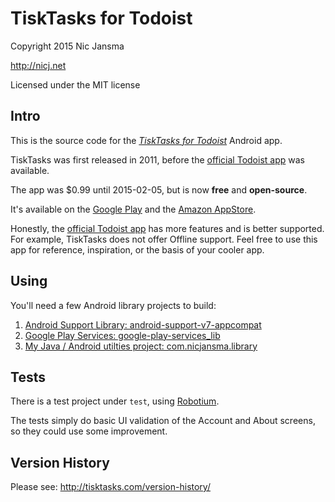 # TiskTasks for Todoist

Copyright 2015 Nic Jansma

http://nicj.net

Licensed under the MIT license

## Intro

This is the source code for the [_TiskTasks for Todoist_](http://tisktasks.com) Android app.

TiskTasks was first released in 2011, before the [official Todoist app](https://play.google.com/store/apps/details?id=com.todoist) was available.

The app was $0.99 until 2015-02-05, but is now __free__ and __open-source__.

It's available on the [Google Play](https://play.google.com/store/apps/details?id=com.nicjansma.tisktasks) and the [Amazon AppStore](http://www.amazon.com/Nicholas-Jansma-TiskTasks-for-Todoist/dp/B005HFAJI6/).

Honestly, the [official Todoist app](https://play.google.com/store/apps/details?id=com.todoist) has more features and is better supported.  For example, TiskTasks does not offer Offline support.  Feel free to use this app for reference, inspiration, or the basis of your cooler app.

## Using

You'll need a few Android library projects to build:
1. [Android Support Library: android-support-v7-appcompat](https://developer.android.com/tools/support-library/index.html)
2. [Google Play Services: google-play-services_lib](http://developer.android.com/google/play-services/setup.html)
3. [My Java / Android utilties project: com.nicjansma.library](https://github.com/nicjansma/com.nicjansma.library)

## Tests

There is a test project under `test`, using [Robotium](https://code.google.com/p/robotium/).  

The tests simply do basic UI validation of the Account and About screens, so they could use some improvement.

## Version History

Please see: http://tisktasks.com/version-history/